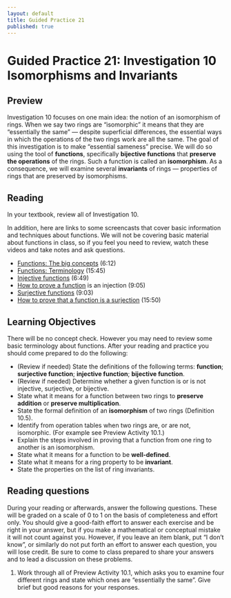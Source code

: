 ```yaml
---
layout: default
title: Guided Practice 21
published: true
---
```



# Guided Practice 21: Investigation 10 Isomorphisms and Invariants

## Preview

Investigation 10 focuses on one main idea: the notion of an isomorphism of rings. When we say two rings are “isomorphic” it means that they are “essentially the same” — despite superficial differences, the essential ways in which the operations of the two rings work are all the same. The goal of this investigation is to make “essential sameness” precise. We will do so using the tool of __functions__, specifically __bijective functions__ that __preserve the operations__ of the rings. Such a function is called an __isomorphism__. As a consequence, we will examine several __invariants__ of rings — properties of rings that are preserved by isomorphisms.

## Reading

In your textbook, review all of Investigation 10.

In addition, here are links to some screencasts that cover basic information and techniques about functions. We will not be covering basic material about functions in class, so if you feel you need to review, watch these videos and take notes and ask questions.

+ [Functions: The big concepts](http://www.youtube.com/watch?v=PZFU3JC3Plo&list=PL2419488168AE7001&index=77) (6:12)
+ [Functions: Terminology](http://www.youtube.com/watch?v=3rpl_HGcUIs&list=PL2419488168AE7001&index=78) (15:45)
+ [Injective functions](http://www.youtube.com/watch?v=fGYaaKryZp4&list=PL2419488168AE7001&index=87) (6:49)
+ [How to prove a function](http://www.youtube.com/watch?v=zI3TOydPhEg&list=PL2419488168AE7001&index=88) is an injection (9:05)
+ [Surjective functions](http://www.youtube.com/watch?v=jVniPMIexQE&list=PL2419488168AE7001&index=89) (9:03)
+ [How to prove that a function is a surjection](http://www.youtube.com/watch?v=ehQBXnx1Tbg&list=PL2419488168AE7001&index=90) (15:50)

## Learning Objectives 

There will be no concept check. However you may need to review some basic terminology about functions. After your reading and practice you should come prepared to do the following:

+ (Review if needed) State the definitions of the following terms: __function__; __surjective function__; __injective function__; __bijective function__.
+ (Review if needed) Determine whether a given function is or is not injective, surjective, or bijective.
+ State what it means for a function between two rings to __preserve addition__ or __preserve multiplication__.
+ State the formal definition of an __isomorphism__ of two rings (Definition 10.5).
+ Identify from operation tables when two rings are, or are not, isomorphic. (For example see  Preview Activity 10.1.)
+ Explain the steps involved in proving that a function from one ring to another is an isomorphism.
+ State what it means for a function to be __well-defined__.
+ State what it means for a ring property to be __invariant__.
+ State the properties on the list of ring invariants.

## Reading questions

During your reading or afterwards, answer the following questions. These will be graded on a scale of 0 to 1 on the basis of completeness and effort only. You should give a good-faith effort to answer each exercise and be right in your answer, but if you make a mathematical or conceptual mistake it will not count against you. However, if you leave an item blank, put “I don’t know”, or similarly do not put forth an effort to answer each question, you will lose credit. Be sure to come to class prepared to share your answers and to lead a discussion on these problems.

1. Work through all of Preview Activity 10.1, which asks you to examine four different rings and state which ones are “essentially the same”. Give brief but good reasons for your responses.

